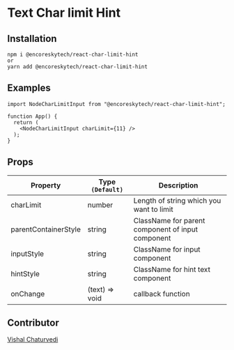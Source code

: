 # Text Char limit Hint

## Installation

```
npm i @encoreskytech/react-char-limit-hint
or
yarn add @encoreskytech/react-char-limit-hint
```

## Examples

```
import NodeCharLimitInput from "@encoreskytech/react-char-limit-hint";

function App() {
  return (
    <NodeCharLimitInput charLimit={11} />
  );
}
```

## Props

| Property                 | Type `(Default)`                                                   | Description                                                                                                             |
| ------------------------ | ------------------------------------------------------------------ | ----------------------------------------------------------------------------------------------------------------------- |
| charLimit              | number                                                     | Length of string which you want to limit                                             |
| parentContainerStyle | string                                                     | ClassName for parent component of input component                                              |
| inputStyle | string                                                     | ClassName for input component                                              |
| hintStyle | string                                                     | ClassName for hint text component                                              |
| onChange               | (text) => void                      | callback function 

## Contributor
[Vishal Chaturvedi](https://github.com/vishai12345)